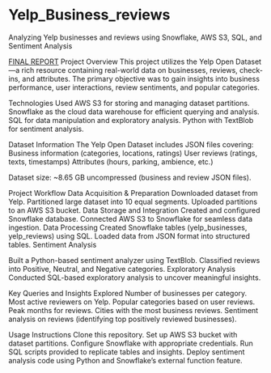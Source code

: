 # Yelp_Business_reviews
Analyzing Yelp businesses and reviews using Snowflake, AWS S3, SQL, and Sentiment Analysis

[FINAL REPORT](https://github.com/Sumit-Karpe/Yelp_Business_reviews/blob/main/Yelp%20Reviews%20Report.pdf)
Project Overview
This project utilizes the Yelp Open Dataset—a rich resource containing real-world data on businesses, reviews, check-ins, and attributes. The primary objective was to gain insights into business performance, user interactions, review sentiments, and popular categories.

Technologies Used
AWS S3 for storing and managing dataset partitions.
Snowflake as the cloud data warehouse for efficient querying and analysis.
SQL for data manipulation and exploratory analysis.
Python with TextBlob for sentiment analysis.



Dataset Information
The Yelp Open Dataset includes JSON files covering:
Business information (categories, locations, ratings)
User reviews (ratings, texts, timestamps)
Attributes (hours, parking, ambience, etc.)


Dataset size: ~8.65 GB uncompressed (business and review JSON files).

Project Workflow
Data Acquisition & Preparation
Downloaded dataset from Yelp.
Partitioned large dataset into 10 equal segments.
Uploaded partitions to an AWS S3 bucket.
Data Storage and Integration
Created and configured Snowflake database.
Connected AWS S3 to Snowflake for seamless data ingestion.
Data Processing
Created Snowflake tables (yelp_businesses, yelp_reviews) using SQL.
Loaded data from JSON format into structured tables.
Sentiment Analysis


Built a Python-based sentiment analyzer using TextBlob.
Classified reviews into Positive, Neutral, and Negative categories.
Exploratory Analysis
Conducted SQL-based exploratory analysis to uncover meaningful insights.



Key Queries and Insights Explored
Number of businesses per category.
Most active reviewers on Yelp.
Popular categories based on user reviews.
Peak months for reviews.
Cities with the most business reviews.
Sentiment analysis on reviews (identifying top positively reviewed businesses).

Usage Instructions
Clone this repository.
Set up AWS S3 bucket with dataset partitions.
Configure Snowflake with appropriate credentials.
Run SQL scripts provided to replicate tables and insights.
Deploy sentiment analysis code using Python and Snowflake’s external function feature.
